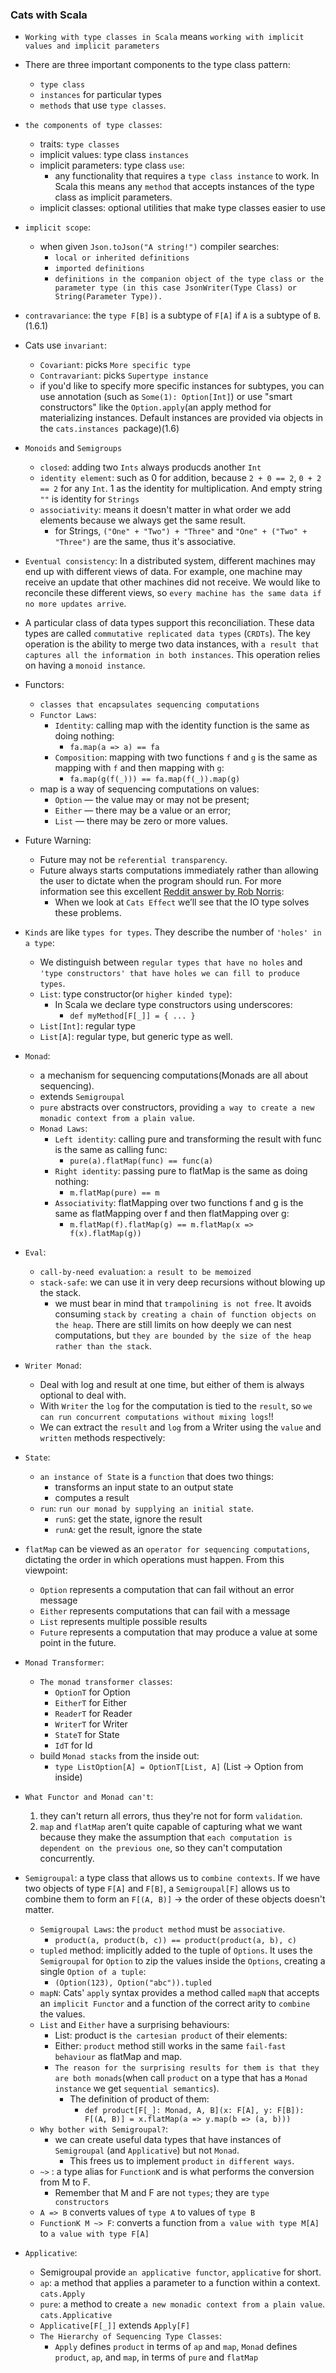 ### Cats with Scala

- `Working with type classes in Scala` means `working with implicit values and implicit parameters`
- There are three important components to the type class pattern:
  - `type class`
  - `instances` for particular types
  - `methods` that use `type classes`.
- `the components of type classes`:
  - traits: `type classes`
  - implicit values: type class `instances`
  - implicit parameters: type class `use`:
    - any functionality that requires a `type class instance` to work. In Scala this means any `method` that accepts instances of the type class as implicit parameters.
  - implicit classes: optional utilities that make type classes easier to use
- `implicit scope`:
  - when given `Json.toJson("A string!")` compiler searches:
    - `local or inherited definitions`
    - `imported definitions`
    - `definitions in the companion object of the type class or the parameter type (in this case JsonWriter(Type Class) or String(Parameter Type)).`
- `contravariance`: the `type F[B]` is a subtype of `F[A]` if `A` is a subtype of `B`. (1.6.1)
- Cats use `invariant`:
  - `Covariant`: picks `More specific type `
  - `Contravariant`: picks `Supertype instance`
  - if you'd like to specify more specific instances for subtypes, you can use annotation (such as `Some(1): Option[Int]`) or use "smart constructors" like the `Option.apply`(an apply method for materializing instances. Default instances are provided via objects in the `cats.instances `package)(1.6)
- `Monoids` and `Semigroups`
  - `closed`: adding two `Ints` always producds another `Int`
  - `identity element`: such as 0 for addition, because `2 + 0 == 2`, `0 + 2 == 2` for any `Int`. 1 as the identity for multiplication. And empty string `""` is identity for `Strings`
  - `associativity`: means it doesn't matter in what order we add elements because we always get the same result.
    - for Strings, `("One" + "Two") + "Three"` and `"One" + ("Two" + "Three")` are the same, thus it's associative.
- `Eventual consistency`: In a distributed system, different machines may end up with different views of data. For example, one machine may receive an update that other machines did not receive. We would like to reconcile these different views, so `every machine has the same data if no more updates arrive`.
- A particular class of data types support this reconciliation. These data types are called `commutative replicated data types` (`CRDTs`). The key operation is the ability to merge two data instances, with `a result that captures all the information in both instances`. This operation relies on having a `monoid instance`.
- Functors:
  - `classes that encapsulates sequencing computations`
  - `Functor Laws`:
    - `Identity`: calling map with the identity function is the same as doing nothing:
      - `fa.map(a => a) == fa`
    - `Composition`: mapping with two functions `f` and `g` is the same as mapping with `f` and then mapping with `g`:
      - `fa.map(g(f(_))) == fa.map(f(_)).map(g)`
  - map is a way of sequencing computations on values:
    - `Option` — the value may or may not be present;
    - `Either` — there may be a value or an error;
    - `List` — there may be zero or more values.
- Future Warning:
  - Future may not be `referential transparency`.
  - Future always starts computations immediately rather than allowing the user to dictate when the program should run. For more information see this excellent [Reddit answer by Rob Norris](https://www.reddit.com/r/scala/comments/3zofjl/why_is_future_totally_unusable/):
    - When we look at `Cats Effect` we’ll see that the IO type solves these problems.
- `Kinds` are like `types for types`. They describe the number of `'holes' in a type`:
  - We distinguish between `regular types that have no holes` and `'type constructors' that have holes we can fill to produce types`.
  - `List`: type constructor(or `higher kinded type`):
    - In Scala we declare type constructors using underscores:
      - `def myMethod[F[_]] = { ... }`
  - `List[Int]`: regular type
  - `List[A]`: regular type, but generic type as well.
- `Monad`:
  - a mechanism for sequencing computations(Monads are all about sequencing).
  - extends `Semigroupal`
  - `pure` abstracts over constructors, providing `a way to create a new monadic context from a plain value`.
  - `Monad Laws`:
    - `Left identity`: calling pure and transforming the result with func is the same as calling func:
      - `pure(a).flatMap(func) == func(a)`
    - `Right identity`: passing pure to flatMap is the same as doing nothing:
      - `m.flatMap(pure) == m`
    - `Associativity`: flatMapping over two functions f and g is the same as flatMapping over f and then flatMapping over g:
      - `m.flatMap(f).flatMap(g) == m.flatMap(x => f(x).flatMap(g))`
- `Eval`:
  - `call-by-need evaluation`: `a result to be memoized`
  - `stack-safe`: we can use it in very deep recursions without blowing up the stack.
    - we must bear in mind that `trampolining is not free`. It avoids consuming `stack` `by creating a chain of function objects on the heap`. There are still limits on how deeply we can nest computations, but `they are bounded by the size of the heap rather than the stack`.
- `Writer Monad`:
  - Deal with log and result at one time, but either of them is always optional to deal with.
  - With `Writer` the `log` for the computation is tied to the `result`, so `we can run concurrent computations without mixing logs`!!
  - We can extract the `result` and `log` from a Writer using the `value` and `written` methods respectively:
- `State`:
  - `an instance of State` is a `function` that does two things:
    - transforms an input state to an output state
    - computes a result
  - `run`: `run our monad by supplying an initial state`.
    - `runS`: get the state, ignore the result
    - `runA`: get the result, ignore the state
- `flatMap` can be viewed as an `operator for sequencing computations`, dictating the order in which operations must happen. From this viewpoint:

  - `Option` represents a computation that can fail without an error message
  - `Either` represents computations that can fail with a message
  - `List` represents multiple possible results
  - `Future` represents a computation that may produce a value at some point in the future.

- `Monad Transformer`:
  - `The monad transformer classes`:
    - `OptionT` for Option
    - `EitherT` for Either
    - `ReaderT` for Reader
    - `WriterT` for Writer
    - `StateT` for State
    - `IdT` for Id
  - build `Monad stacks` from the inside out:
    - `type ListOption[A] = OptionT[List, A]` (List -> Option from inside)
- `What Functor and Monad can't`:
  1. they can't return all errors, thus they're not for form `validation`.
  2. `map` and `flatMap` aren’t quite capable of capturing what we want because they make the assumption that `each computation is dependent on the previous one`, so they can't computation concurrently.
- `Semigroupal`: a type class that allows us to `combine contexts`. If we have two objects of type `F[A]` and `F[B]`, a `Semigroupal[F]` allows us to combine them to form an `F[(A, B)]` -> the order of these objects doesn't matter.
  - `Semigroupal Laws`: the `product method` must be `associative`.
    - `product(a, product(b, c)) == product(product(a, b), c)`
  - `tupled` method: implicitly added to the tuple of `Options`. It uses the `Semigroupal` for `Option` to zip the values inside the `Options`, creating a single `Option of a tuple`:
    - `(Option(123), Option("abc")).tupled`
  - `mapN`: Cats' `apply` syntax provides a method called `mapN` that accepts an `implicit Functor` and a function of the correct arity to `combine` the values.
  - `List` and `Either` have a surprising behaviours:
    - List: product is `the cartesian product` of their elements:
    - Either: `product` method still works in the same `fail-fast behaviour` as flatMap and map.
    - `The reason for the surprising results for them is that they are both monads`(when call `product` on a type that has a `Monad instance` we get `sequential semantics`).
      - The definition of product of them:
        - `def product[F[_]: Monad, A, B](x: F[A], y: F[B]): F[(A, B)] = x.flatMap(a => y.map(b => (a, b)))`
  - `Why bother with Semigroupal?`:
    - we can create useful data types that have instances of `Semigroupal` (and `Applicative`) but not `Monad`.
      - This frees us to implement `product` `in different ways`.
  - `~>` : a type alias for `FunctionK` and is what performs the conversion from M to F.
    - Remember that M and F are not `types`; they are `type constructors`
  - `A => B` converts values of `type A` to values of `type B`
  - `FunctionK M ~> F`: converts a function from `a value with type M[A]` to `a value with type F[A]`
- `Applicative`:
  - Semigroupal provide `an applicative functor`, `applicative` for short.
  - `ap`: a method that applies a parameter to a function within a context. `cats.Apply`
  - `pure`: a method to create `a new monadic context from a plain value`. `cats.Applicative`
  - `Applicative[F[_]]` extends `Apply[F]`
  - `The Hierarchy of Sequencing Type Classes`:
    - `Apply` defines `product` in terms of `ap` and `map`, `Monad` defines `product`, `ap`, and `map`, in terms of `pure` and `flatMap`
